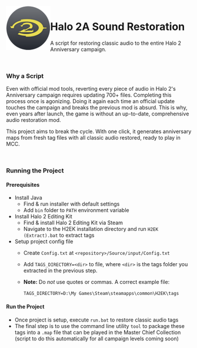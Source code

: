 <img align="left" width="120" src="Project Resources/Icon/Halo2AIcon.png" alt="Halo 2A Sound Restoration Icon">

# Halo 2A Sound Restoration
A script for restoring classic audio to the entire Halo 2 Anniversary campaign.

</br>

### Why a Script

Even with official mod tools, reverting every piece of audio in Halo 2's Anniversary campaign requires updating 700+ files. Completing this process once is agonizing. Doing it again each time an official update touches the campaign and breaks the previous mod is absurd. This is why, even years after launch, the game is without an up-to-date, comprehensive audio restoration mod.

This project aims to break the cycle. With one click, it generates anniversary maps from fresh tag files with all classic audio restored, ready to play in MCC. 

</br>

### Running the Project

#### Prerequisites
- Install Java
  - Find & run installer with default settings
  - Add `bin` folder to `PATH` environment variable
- Install Halo 2 Editing Kit
  - Find & install Halo 2 Editing Kit via Steam
  - Navigate to the H2EK installation directory and run `H2EK (Extract).bat` to extract tags
- Setup project config file
  - Create `Config.txt` at `<repository>/Source/input/Config.txt`
  - Add `TAGS_DIRECTORY=<dir>` to file, where `<dir>` is the tags folder you extracted in the previous step.
  - **Note:** Do *not* use quotes or commas. A correct example file:
  
    ```
    TAGS_DIRECTORY=D:\My Games\Steam\steamapps\common\H2EK\tags
    ```
  
 #### Run the Project
- Once project is setup, execute `run.bat` to restore classic audio tags
- The final step is to use the command line utility `tool` to package these tags into a `.map` file that can be played in the Master Chief Collection (script to do this automatically for all campaign levels coming soon)
